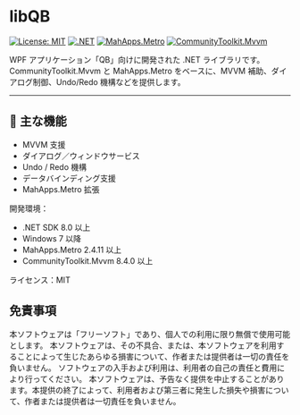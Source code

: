 # libQB

[![License: MIT](https://img.shields.io/badge/License-MIT-blue.svg)](LICENSE)
[![.NET](https://img.shields.io/badge/.NET-8.0-blueviolet)](https://dotnet.microsoft.com/)
[![MahApps.Metro](https://img.shields.io/badge/MahApps.Metro-2.4%2B-green)](https://github.com/MahApps/MahApps.Metro)
[![CommunityToolkit.Mvvm](https://img.shields.io/badge/MVVM%20Toolkit-8.4%2B-orange)](https://github.com/CommunityToolkit/dotnet)

WPF アプリケーション「QB」向けに開発された .NET ライブラリです。  
CommunityToolkit.Mvvm と MahApps.Metro をベースに、MVVM 補助、ダイアログ制御、Undo/Redo 機構などを提供します。

---

## 🌟 主な機能

- MVVM 支援
- ダイアログ／ウィンドウサービス
- Undo / Redo 機構
- データバインディング支援
- MahApps.Metro 拡張

開発環境：
- .NET SDK 8.0 以上
- Windows 7 以降
- MahApps.Metro 2.4.11 以上
- CommunityToolkit.Mvvm 8.4.0 以上

ライセンス：MIT

## 免責事項
本ソフトウェアは「フリーソフト」であり、個人での利用に限り無償で使用可能とします。
本ソフトウェアは、その不具合、または、本ソフトウェアを利用することによって生じたあらゆる損害について、作者または提供者は一切の責任を負いません。
ソフトウェアの入手および利用は、利用者の自己の責任と費用により行ってください。
本ソフトウェアは、予告なく提供を中止することがあります。本提供の終了によって、利用者および第三者に発生した損失や損害について、作者または提供者は一切責任を負いません。
